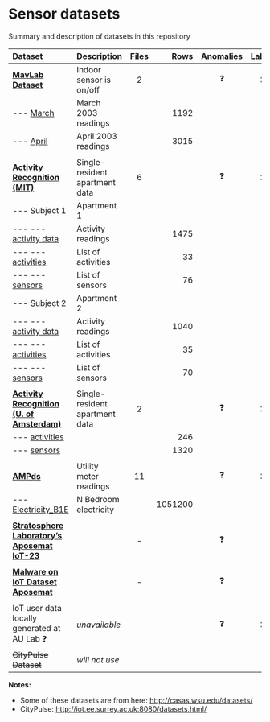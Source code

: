 # Sensor datasets

Summary and description of datasets in this repository

| Dataset                                                 | Description                    | Files |    Rows | Anomalies  |   Labels   | 
|:--------------------------------------------------------|:-------------------------------|:-----:|--------:|:----------:|:----------:|
| **[MavLab Dataset](mavlab)**                            | Indoor sensor is on/off        |   2   |         | :question: |    :x:     |
| --- [March](mavlab/2003_march.csv)                      | March 2003 readings            |       |    1192 |            |            |
| --- [April](mavlab/2003_april.csv)                      | April 2003 readings            |       |    3015 |            |            | 
|                                                         |                                |       |         |            |            |
| **[Activity Recognition (MIT)](ar-mit)**                | Single-resident apartment data |   6   |         | :question: |    :x:     |
| --- Subject 1                                           | Apartment 1                    |       |         |            |            |
| --- --- [activity data](ar-mit/1_activities_data.csv)   | Activity readings              |       |    1475 |            |            |
| --- --- [activities](ar-mit/1_activities.csv)           | List of activities             |       |      33 |            |            |
| --- --- [sensors](ar-mit/1_sensors.csv)                 | List of sensors                |       |      76 |            |            |
| --- Subject 2                                           | Apartment 2                    |       |         |            |            |
| --- --- [activity data](ar-mit/2_activities_data.csv)   | Activity readings              |       |    1040 |            |            |
| --- --- [activities](ar-mit/2_activities.csv)           | List of activities             |       |      35 |            |            |
| --- --- [sensors](ar-mit/2_sensors.csv)                 | List of sensors                |       |      70 |            |            |
|                                                         |                                |       |         |            |            |
| **[Activity Recognition (U. of Amsterdam)](ar-ams)**    | Single-resident apartment data |   2   |         | :question: |    :x:     |
| --- [activities](ar-ams/activities.csv)                 |                                |       |     246 |            |            |
| --- [sensors](ar-ams/sensors.csv)                       |                                |       |    1320 |            |            |
|                                                         |                                |       |         |            |            |
| **[AMPds](ampds)**                                      | Utility meter readings         |  11   |         | :question: |    :x:     |
| --- [Electricity_B1E](ampds/Electricity_B1E-1.csv)      | N Bedroom electricity          |       | 1051200 |            |            |
|                                                         |                                |       |         |            |            |
| **[Stratosphere Laboratory’s Aposemat IoT-23](iot-23)** |                                |   -   |         | :question: | :question: |
|                                                         |                                |       |         |            |            |
| **[Malware on IoT Dataset Aposemat](malware)**          |                                |   -   |         | :question: | :question: |
|                                                         |                                |       |         |            |            |
| IoT user data locally generated at AU Lab :question:    | _unavailable_                  |       |         | :question: |    :x:     |
| ~~CityPulse Dataset~~                                   | _will not use_                 |       |         |            |            |


**Notes:**

- Some of these datasets are from here: <http://casas.wsu.edu/datasets/>
- CityPulse: <http://iot.ee.surrey.ac.uk:8080/datasets.html/>

